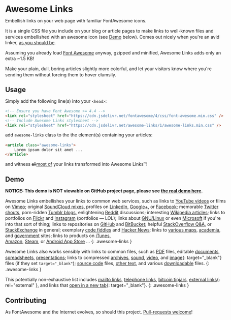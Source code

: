 <meta charset="utf8">

Awesome Links
=============

Embellish links on your web page with familiar FontAwesome icons.

It is a single CSS file you include on your blog or article
pages to make links to well-known files and services embellished with an
awesome icon (see [Demo](#demo) below).
Comes out nicely when you're an avid linker, [as you should be][link].

[link]: https://www.google.com/search?q=you+should+link

Assuming you already load [Font Awesome] anyway, gzipped and minified,
Awesome Links adds only an extra ~1.5 KB!

[Font Awesome]: http://fontawesome.io/

Make your plain, dull, boring articles slightly more colorful, and let your
visitors know where you're sending them without forcing them to 
hover clumsily.


Usage
-------------

Simply add the following line(s) into your `<head>`:

```html
<!-- Ensure you have Font Awesome >= 4.4 -->
<link rel="stylesheet" href="https://cdn.jsdelivr.net/fontawesome/4/css/font-awesome.min.css" />
<!-- Include Awesome Links stylesheet -->
<link rel="stylesheet" href="https://cdn.jsdelivr.net/awesome-links/1/awesome-links.min.css" />
```

add `awesome-links` class to the the element(s) containing your articles:

```html
<article class="awesome-links">
    Lorem ipsum dolor sit amet ...
</article>
``` 

and witness <del>all</del><ins>most of</ins> your links transformed into Awesome Links™!


Demo
----

**NOTICE: This demo is NOT viewable on GitHub project page,
please see [the real demo here](https://kernc.github.io/awesome-links.css/).**

<link rel="stylesheet" href="https://cdn.jsdelivr.net/fontawesome/4/css/font-awesome.min.css" />
<link rel="stylesheet" href="https://cdn.jsdelivr.net/awesome-links/1/awesome-links.min.css" />
<style>body { width: 100%; max-width: 50em; margin: 2em auto; line-height: 1.3em }</style>

[//]: # (This is works OK when converted with: kramdown -i GFM --coderay-line-numbers nil --no-hard-wrap README.md > index.html)


Awesome Links embellishes your links to common web services, such as
links to [YouTube videos](https://www.youtube.com/watch?v=fYbW_ukhfjQ&list=PLGBeiXja0vXsZGm23i1e3VOKL2LtPdVHP)
or films on [Vimeo](https://vimeo.com/91085172);
original [SoundCloud mixes](https://soundcloud.com/alexomfg/omfg-hello),
profiles on [LinkedIn](https://www.linkedin.com/in/nikulsanghvi),
[Google+](https://plus.google.com/+PythoncentralIo/posts/QEdNDk5vVPE),
or [Facebook](https://www.facebook.com/pages/GNU/110570348994831);
memorable [Twitter shouts](https://twitter.com/justinbieber/status/426859986715553793),
porn-ridden [Tumblr blogs](http://xxxsexxx.tumblr.com/post/136613321559/piper-perri-please),
enlightening [Reddit](https://www.reddit.com/r/AskMen/comments/3fj0pn/what_kind_of_porn_do_you_watch/)
discussions;
interesting [Wikipedia articles](https://en.wikipedia.org/wiki/Unix_philosophy);
links to portfolios on [Flickr](https://www.flickr.com/photos/cmphoto/23811712059/)
and [Instagram](https://www.instagram.com/p/_bTaThv-Q3/?taken-by=katyperry)
(portfolios — LOL);
links about [GNU/Linux](http://www.whylinuxisbetter.net/) or even
[Microsoft](http://answers.microsoft.com/en-us/insider/forum/insider_wintp-insider_security/windows-10-is-malware/d8683bfb-2fef-4fc4-90e8-7656976b387d?auth=1)
if you're into that sort of thing;
links to repositories on [GitHub](https://github.com/kernc/awesome-links.css/)
and [BitBucket](http://bitbucket.com/);
helpful [StackOverflow Q&A](http://stackoverflow.com/questions/211378/hidden-features-of-bash),
or [StackExchange](http://stackexchange.com/sites) in general;
exemplary [code fiddles](http://codepen.io/jburleigh1/full/uxdHC)
and [Hacker News](https://news.ycombinator.com);
links to [various maps](https://www.google.com/maps/@39.7695123,-86.1552774,3a,30y,80.35h,74.93t/data=!3m6!1e1!3m4!1sPMD80ZjfTZiJSklNjeHBIg!2e0!7i13312!8i6656),
[academia](http://wiki.scratch.mit.edu/wiki/Alternatives_to_Scratch),
and [government](http://census.gov/) sites;
links to products on [iTunes](http://apple.co/1SJjPp9),                
[Amazon](http://www.amazon.com/Wisdom-Idiots-Idries-Shah/dp/0863040462),
[Steam](http://store.steampowered.com/app/6910/), or
[Android App Store](https://play.google.com/store/apps/details?id=com.eznapps.bongardproblems)
...
{: .awesome-links }

Awesome Links also works sensibly with links to common files, such as
[PDF](#.pdf) files,
editable [documents](https://ask.libreoffice.org/upfiles/13691375437855071.odt),
[spreadsheets](#.ods),
[presentations](#.odp);
links to compressed [archives](#.zip),
[sound](#.mp3),
[video](#.mp4), and [image](#.png){: target="_blank"} files
(if they set `target="_blank"`);
[source code](#.py) files,
[other text](#.csv), and various [downloadable](#.torrent) files.
{: .awesome-links }

This potentially non-exhaustive list includes
[mailto links](mailto:spam@example.com),
[telephone links](tel:00405574156),
[bitcoin tipjars](bitcoin:1DQhg4Boa1RQkkA1VbFPDSq65iW6PxBXnf?amount=0.01),
[external links](http://lmgtfy.com/?q=rel+external){: rel="external" },
and links that [open in a new tab](http://lmgtfy.com/?q=target+_blank){: target="_blank"}.
{: .awesome-links }


Contributing
------------

As FontAwesome and the Internet evolves, so should this project.
[Pull-requests welcome](https://github.com/kernc/awesome-links.css/)!
